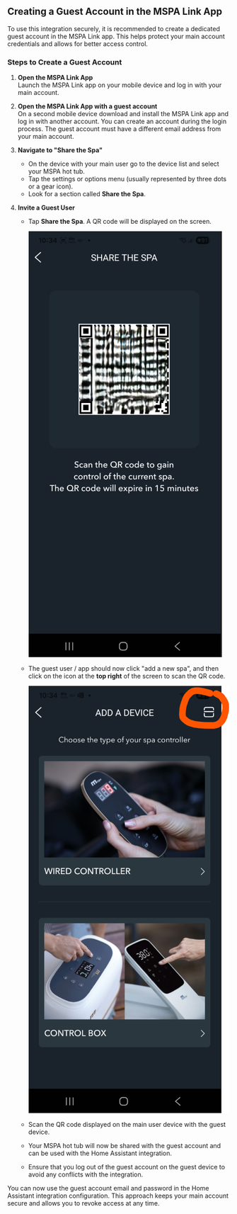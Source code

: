 ## Creating a Guest Account in the MSPA Link App

To use this integration securely, it is recommended to create a dedicated guest account in the MSPA Link app. This helps protect your main account credentials and allows for better access control.

### Steps to Create a Guest Account

1. **Open the MSPA Link App**  
   Launch the MSPA Link app on your mobile device and log in with your main account.

2. **Open the MSPA Link App with a guest account**  
   On a second mobile device download and install the MSPA Link app and log in with another account.
   You can create an account during the login process. The guest account must have a different
   email address from your main account.

3. **Navigate to "Share the Spa"**
    - On the device with your main user go to the device list and select your MSPA hot tub.
    - Tap the settings or options menu (usually represented by three dots or a gear icon).
    - Look for a section called **Share the Spa**.

4. **Invite a Guest User**
    - Tap **Share the Spa**. A QR code will be displayed on the screen.
 
      ![img.png](img/img4.png)

    - The guest user / app should now click "add a new spa", and then click on the icon at the **top right** of the screen to scan the QR code.
    
      ![img.png](img/img5.png)
 
    - Scan the QR code displayed on the main user device with the guest device.
    - Your MSPA hot tub will now be shared with the guest account and can be used with the Home Assistant integration.
    - Ensure that you log out of the guest account on the guest device to avoid any conflicts with the integration.


You can now use the guest account email and password in the Home Assistant integration configuration. This approach keeps your main account secure and allows you to revoke access at any time.